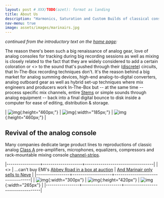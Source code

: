 ```yaml
---
layout: post # XXX/TODO(azet): format as landing
title: About Us
description: "Harmonics, Saturation and Custom Builds of classical console and outboard gear"
nav-menu: true
image: assets/images/marinairs.jpg
---
```



*continued from the introductory text on the [home page](/):*

The reason there's been such a big renaissance of analog gear, love of analog consoles for tracking during big recording sessions as well as mixing is closely related to the fact that they are widely considered to add a certain coloration or <<warmth>> to the sound that's pushed through their ([discrete](https://en.wikipedia.org/wiki/Electronic_component)) circuits, that In-The-Box recording techniques don't. It's the reason behind a big market for analog summing devices, high-end analog-to-digital converters, analog outboard gear as well as hybrid set-up techniques where mix engineers and producers work In-The-Box but -- at the same time -- process specific mix channels, entire [Stems](https://en.wikipedia.org/wiki/Stem_(audio)) or simple sounds through analog equipment -- back into a final digital bounce to disk inside a computer for ease of editing, distribution & storage.

| ![img](assets/images/studer01.jpg){:height="460px;"} | ![img](assets/images/studer03.jpg){:width="185px;"} | ![img](assets/images/studer02.jpg){:height="460px;"} | 

## Revival of the analog console
Many companies dedicate large product lines to reproductions of classic analog [Class A](https://en.wikipedia.org/wiki/Power_amplifier_classes) pre-amplifiers, microphones, equalizers, compressors and rack-mountable mixing console [channel-strips](https://en.wikipedia.org/wiki/Channel_strip).

|-----------------+--------------------+-----------------------------------|
| <<Unobtainium>> | ...can't buy EMI's [Abbey Road in a box at auction](https://thevinylfactory.com/features/recording-console-pink-floyd-abbey-road-auction) | [And Marinair only sells to Neve](https://www.ams-neve.com/about-marinair) |
|-----------------+--------------------+-----------------------------------|
| ![img](assets/images/nevecommercial.jpg){:width="300px"} | ![img](assets/images/emiconsole02.jpg){:height="420px"} | ![img](assets/images/nevepart.jpg){:width="265px"} |
|-----------------+--------------------+-----------------------------------|


